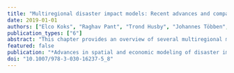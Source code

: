 ```yaml
---
title: "Multiregional disaster impact models: Recent advances and comparison of outcomes"
date: 2019-01-01
authors: ["Elco Koks", "Raghav Pant", "Trond Husby", "Johannes Többen", "Jan Oosterhaven"]
publication_types: ["6"]
abstract: "This chapter provides an overview of several multiregional modelling approaches used for disaster impact analysis. The chapter specifically focuses on the multiregional supply-use model, the dynamic multiregional inoperability input-output model, the multiregional impact assessment model and the non-linear programming model. Whereas the first two approaches have been applied widely over the last years, the latter two are recently developed methods which aim to improve the estimation of a disruption in the economic system by, amongst others, allowing for a supply shock and spatial substitution effects. Our outcomes show significantly distinct results for the demand-driven multiregional supply-use model and the dynamic multiregional inoperability input-output model on the one hand, and for the non-linear programming model and the multiregional impact assessment model, on the other hand. Whereas for the former only negative impacts in all German regions and foreign countries are observed, the latter also shows positive impacts in several only indirectly impacted regions in addition to different negative impacts."
featured: false
publication: "*Advances in spatial and economic modeling of disaster impacts*"
doi: "10.1007/978-3-030-16237-5_8"
---
```


